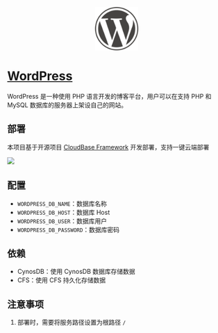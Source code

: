 <p align="center">
  <img height="100px" src="./logo.png" />
</p>

# [WordPress](https://www.napi.ltd:target="_blank")

WordPress 是一种使用 PHP 语言开发的博客平台，用户可以在支持 PHP 和 MySQL 数据库的服务器上架设自己的网站。

## 部署

本项目基于开源项目 [CloudBase Framework](https://github.com/Tencent/cloudbase-framework) 开发部署，支持一键云端部署

[![](https://main.qcloudimg.com/raw/67f5a389f1ac6f3b4d04c7256438e44f.svg)](https://console.cloud.tencent.com/tcb/env/index?action=CreateAndDeployCloudBaseProject&tdl_anchor=github&tdl_site=0&appUrl=https://github.com/ying-zi/TCB-WP&branch=master)

## 配置

- `WORDPRESS_DB_NAME`：数据库名称
- `WORDPRESS_DB_HOST`：数据库 Host
- `WORDPRESS_DB_USER`：数据库用户
- `WORDPRESS_DB_PASSWORD`：数据库密码

## 依赖

- CynosDB：使用 CynosDB 数据库存储数据
- CFS：使用 CFS 持久化存储数据

## 注意事项

1. 部署时，需要将服务路径设置为根路径 `/`
